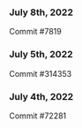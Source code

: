 ### July 8th, 2022

Commit #7819

### July 5th, 2022

Commit #314353


### July 4th, 2022

Commit #72281
